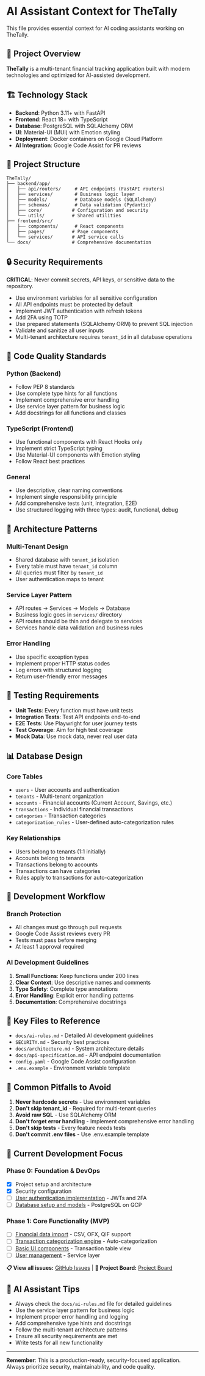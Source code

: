# AI Assistant Context for TheTally

This file provides essential context for AI coding assistants working on TheTally.

## 🎯 Project Overview

**TheTally** is a multi-tenant financial tracking application built with modern technologies and optimized for AI-assisted development.

## 🏗️ Technology Stack

- **Backend**: Python 3.11+ with FastAPI
- **Frontend**: React 18+ with TypeScript
- **Database**: PostgreSQL with SQLAlchemy ORM
- **UI**: Material-UI (MUI) with Emotion styling
- **Deployment**: Docker containers on Google Cloud Platform
- **AI Integration**: Google Code Assist for PR reviews

## 📁 Project Structure

```
TheTally/
├── backend/app/
│   ├── api/routers/     # API endpoints (FastAPI routers)
│   ├── services/        # Business logic layer
│   ├── models/          # Database models (SQLAlchemy)
│   ├── schemas/         # Data validation (Pydantic)
│   ├── core/           # Configuration and security
│   └── utils/          # Shared utilities
├── frontend/src/
│   ├── components/      # React components
│   ├── pages/          # Page components
│   └── services/       # API service calls
└── docs/               # Comprehensive documentation
```

## 🔒 Security Requirements

**CRITICAL**: Never commit secrets, API keys, or sensitive data to the repository.

- Use environment variables for all sensitive configuration
- All API endpoints must be protected by default
- Implement JWT authentication with refresh tokens
- Add 2FA using TOTP
- Use prepared statements (SQLAlchemy ORM) to prevent SQL injection
- Validate and sanitize all user inputs
- Multi-tenant architecture requires `tenant_id` in all database operations

## 🎨 Code Quality Standards

### Python (Backend)
- Follow PEP 8 standards
- Use complete type hints for all functions
- Implement comprehensive error handling
- Use service layer pattern for business logic
- Add docstrings for all functions and classes

### TypeScript (Frontend)
- Use functional components with React Hooks only
- Implement strict TypeScript typing
- Use Material-UI components with Emotion styling
- Follow React best practices

### General
- Use descriptive, clear naming conventions
- Implement single responsibility principle
- Add comprehensive tests (unit, integration, E2E)
- Use structured logging with three types: audit, functional, debug

## 🏢 Architecture Patterns

### Multi-Tenant Design
- Shared database with `tenant_id` isolation
- Every table must have `tenant_id` column
- All queries must filter by `tenant_id`
- User authentication maps to tenant

### Service Layer Pattern
- API routes → Services → Models → Database
- Business logic goes in `services/` directory
- API routes should be thin and delegate to services
- Services handle data validation and business rules

### Error Handling
- Use specific exception types
- Implement proper HTTP status codes
- Log errors with structured logging
- Return user-friendly error messages

## 🧪 Testing Requirements

- **Unit Tests**: Every function must have unit tests
- **Integration Tests**: Test API endpoints end-to-end
- **E2E Tests**: Use Playwright for user journey tests
- **Test Coverage**: Aim for high test coverage
- **Mock Data**: Use mock data, never real user data

## 📊 Database Design

### Core Tables
- `users` - User accounts and authentication
- `tenants` - Multi-tenant organization
- `accounts` - Financial accounts (Current Account, Savings, etc.)
- `transactions` - Individual financial transactions
- `categories` - Transaction categories
- `categorization_rules` - User-defined auto-categorization rules

### Key Relationships
- Users belong to tenants (1:1 initially)
- Accounts belong to tenants
- Transactions belong to accounts
- Transactions can have categories
- Rules apply to transactions for auto-categorization

## 🔧 Development Workflow

### Branch Protection
- All changes must go through pull requests
- Google Code Assist reviews every PR
- Tests must pass before merging
- At least 1 approval required

### AI Development Guidelines
1. **Small Functions**: Keep functions under 200 lines
2. **Clear Context**: Use descriptive names and comments
3. **Type Safety**: Complete type annotations
4. **Error Handling**: Explicit error handling patterns
5. **Documentation**: Comprehensive docstrings

## 📝 Key Files to Reference

- `docs/ai-rules.md` - Detailed AI development guidelines
- `SECURITY.md` - Security best practices
- `docs/architecture.md` - System architecture details
- `docs/api-specification.md` - API endpoint documentation
- `config.yaml` - Google Code Assist configuration
- `.env.example` - Environment variable template

## 🚨 Common Pitfalls to Avoid

1. **Never hardcode secrets** - Use environment variables
2. **Don't skip tenant_id** - Required for multi-tenant queries
3. **Avoid raw SQL** - Use SQLAlchemy ORM
4. **Don't forget error handling** - Implement comprehensive error handling
5. **Don't skip tests** - Every feature needs tests
6. **Don't commit .env files** - Use .env.example template

## 🎯 Current Development Focus

### Phase 0: Foundation & DevOps
- [x] Project setup and architecture
- [x] Security configuration
- [ ] [User authentication implementation](https://github.com/otherjamesbrown/TheTally/issues/2) - JWTs and 2FA
- [ ] [Database setup and models](https://github.com/otherjamesbrown/TheTally/issues/4) - PostgreSQL on GCP

### Phase 1: Core Functionality (MVP)
- [ ] [Financial data import](https://github.com/otherjamesbrown/TheTally/issues/9) - CSV, OFX, QIF support
- [ ] [Transaction categorization engine](https://github.com/otherjamesbrown/TheTally/issues/11) - Auto-categorization
- [ ] [Basic UI components](https://github.com/otherjamesbrown/TheTally/issues/13) - Transaction table view
- [ ] [User management](https://github.com/otherjamesbrown/TheTally/issues/8) - Service layer

**📋 View all issues:** [GitHub Issues](https://github.com/otherjamesbrown/TheTally/issues) | **🎯 Project Board:** [Project Board](https://github.com/otherjamesbrown/TheTally/projects)

## 🤖 AI Assistant Tips

- Always check the `docs/ai-rules.md` file for detailed guidelines
- Use the service layer pattern for business logic
- Implement proper error handling and logging
- Add comprehensive type hints and docstrings
- Follow the multi-tenant architecture patterns
- Ensure all security requirements are met
- Write tests for all new functionality

---

**Remember**: This is a production-ready, security-focused application. Always prioritize security, maintainability, and code quality.
